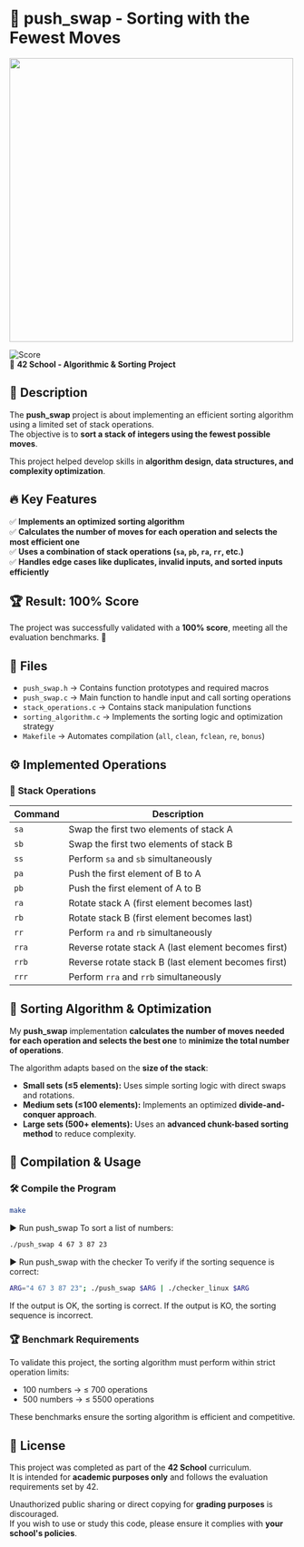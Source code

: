 # 🔄 push_swap - Sorting with the Fewest Moves

<img src="https://github.com/user-attachments/assets/761c3749-3697-4597-a2f4-98f11191f97f" width="500">

![Score](https://img.shields.io/badge/Score-100%25-brightgreen)  
📌 **42 School - Algorithmic & Sorting Project**  

## 📝 Description
The **push_swap** project is about implementing an efficient sorting algorithm using a limited set of stack operations.  
The objective is to **sort a stack of integers using the fewest possible moves**.

This project helped develop skills in **algorithm design, data structures, and complexity optimization**.

## 🔥 Key Features
✅ **Implements an optimized sorting algorithm**  
✅ **Calculates the number of moves for each operation and selects the most efficient one**  
✅ **Uses a combination of stack operations (`sa`, `pb`, `ra`, `rr`, etc.)**  
✅ **Handles edge cases like duplicates, invalid inputs, and sorted inputs efficiently**  

## 🏆 Result: **100% Score**
The project was successfully validated with a **100% score**, meeting all the evaluation benchmarks. 🎉

## 📁 Files
- `push_swap.h` → Contains function prototypes and required macros  
- `push_swap.c` → Main function to handle input and call sorting operations  
- `stack_operations.c` → Contains stack manipulation functions  
- `sorting_algorithm.c` → Implements the sorting logic and optimization strategy  
- `Makefile` → Automates compilation (`all`, `clean`, `fclean`, `re`, `bonus`)  

## ⚙️ Implemented Operations
### 🔹 **Stack Operations**
| Command | Description |
|---------|-------------|
| `sa` | Swap the first two elements of stack A |
| `sb` | Swap the first two elements of stack B |
| `ss` | Perform `sa` and `sb` simultaneously |
| `pa` | Push the first element of B to A |
| `pb` | Push the first element of A to B |
| `ra` | Rotate stack A (first element becomes last) |
| `rb` | Rotate stack B (first element becomes last) |
| `rr` | Perform `ra` and `rb` simultaneously |
| `rra` | Reverse rotate stack A (last element becomes first) |
| `rrb` | Reverse rotate stack B (last element becomes first) |
| `rrr` | Perform `rra` and `rrb` simultaneously |

## 🏹 **Sorting Algorithm & Optimization**
My **push_swap** implementation **calculates the number of moves needed for each operation and selects the best one** to **minimize the total number of operations**.

The algorithm adapts based on the **size of the stack**:
- **Small sets (≤5 elements):** Uses simple sorting logic with direct swaps and rotations.
- **Medium sets (≤100 elements):** Implements an optimized **divide-and-conquer approach**.
- **Large sets (500+ elements):** Uses an **advanced chunk-based sorting method** to reduce complexity.

## 🚀 Compilation & Usage
### 🛠 **Compile the Program**
```sh
make
```

▶️ Run push_swap
To sort a list of numbers:
```sh
./push_swap 4 67 3 87 23
```

▶️ Run push_swap with the checker
To verify if the sorting sequence is correct:
```sh
ARG="4 67 3 87 23"; ./push_swap $ARG | ./checker_linux $ARG
```

If the output is OK, the sorting is correct.
If the output is KO, the sorting sequence is incorrect.

### 🏆 Benchmark Requirements
To validate this project, the sorting algorithm must perform within strict operation limits:

- 100 numbers → ≤ 700 operations
- 500 numbers → ≤ 5500 operations

These benchmarks ensure the sorting algorithm is efficient and competitive.

## 📜 License

This project was completed as part of the **42 School** curriculum.  
It is intended for **academic purposes only** and follows the evaluation requirements set by 42.  

Unauthorized public sharing or direct copying for **grading purposes** is discouraged.  
If you wish to use or study this code, please ensure it complies with **your school's policies**.
